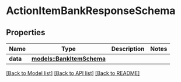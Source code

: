 # ActionItemBankResponseSchema

## Properties

Name | Type | Description | Notes
------------ | ------------- | ------------- | -------------
**data** | [**models::BankItemSchema**](BankItemSchema.md) |  | 

[[Back to Model list]](../README.md#documentation-for-models) [[Back to API list]](../README.md#documentation-for-api-endpoints) [[Back to README]](../README.md)


